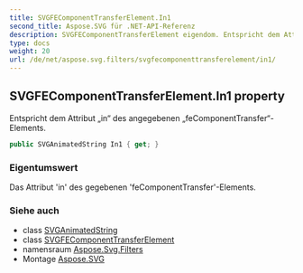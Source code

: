 ```yaml
---
title: SVGFEComponentTransferElement.In1
second_title: Aspose.SVG für .NET-API-Referenz
description: SVGFEComponentTransferElement eigendom. Entspricht dem Attribut in des angegebenen feComponentTransferElements.
type: docs
weight: 20
url: /de/net/aspose.svg.filters/svgfecomponenttransferelement/in1/
---
```

## SVGFEComponentTransferElement.In1 property

Entspricht dem Attribut „in“ des angegebenen „feComponentTransfer“-Elements.

```csharp
public SVGAnimatedString In1 { get; }
```

### Eigentumswert

Das Attribut 'in' des gegebenen 'feComponentTransfer'-Elements.

### Siehe auch

* class [SVGAnimatedString](../../../aspose.svg.datatypes/svganimatedstring/)
* class [SVGFEComponentTransferElement](../)
* namensraum [Aspose.Svg.Filters](../../svgfecomponenttransferelement/)
* Montage [Aspose.SVG](../../../)


